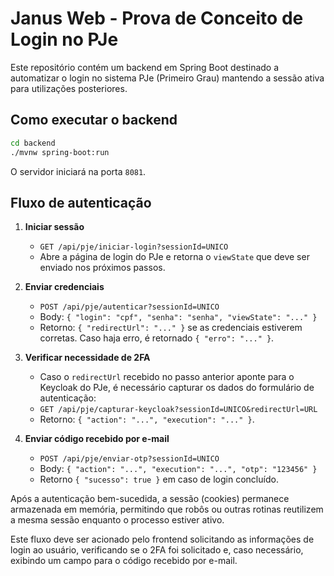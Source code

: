 # Janus Web - Prova de Conceito de Login no PJe

Este repositório contém um backend em Spring Boot destinado a automatizar o login no sistema PJe (Primeiro Grau) mantendo a sessão ativa para utilizações posteriores.

## Como executar o backend

```bash
cd backend
./mvnw spring-boot:run
```

O servidor iniciará na porta `8081`.

## Fluxo de autenticação

1. **Iniciar sessão**
   - `GET /api/pje/iniciar-login?sessionId=UNICO`
   - Abre a página de login do PJe e retorna o `viewState` que deve ser enviado nos próximos passos.

2. **Enviar credenciais**
   - `POST /api/pje/autenticar?sessionId=UNICO`
   - Body: `{ "login": "cpf", "senha": "senha", "viewState": "..." }`
   - Retorno: `{ "redirectUrl": "..." }` se as credenciais estiverem corretas. Caso haja erro, é retornado `{ "erro": "..." }`.

3. **Verificar necessidade de 2FA**
   - Caso o `redirectUrl` recebido no passo anterior aponte para o Keycloak do PJe, é necessário capturar os dados do formulário de autenticação:
   - `GET /api/pje/capturar-keycloak?sessionId=UNICO&redirectUrl=URL`
   - Retorno: `{ "action": "...", "execution": "..." }`.

4. **Enviar código recebido por e-mail**
   - `POST /api/pje/enviar-otp?sessionId=UNICO`
   - Body: `{ "action": "...", "execution": "...", "otp": "123456" }`
   - Retorno `{ "sucesso": true }` em caso de login concluído.

Após a autenticação bem-sucedida, a sessão (cookies) permanece armazenada em memória, permitindo que robôs ou outras rotinas reutilizem a mesma sessão enquanto o processo estiver ativo.

Este fluxo deve ser acionado pelo frontend solicitando as informações de login ao usuário, verificando se o 2FA foi solicitado e, caso necessário, exibindo um campo para o código recebido por e-mail.
